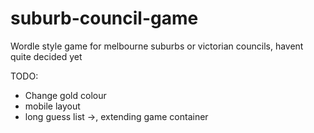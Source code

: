 # suburb-council-game
Wordle style game for melbourne suburbs or victorian councils, havent quite decided yet


TODO:
- Change gold colour 
- mobile layout 
- long guess list ->, extending game container